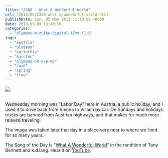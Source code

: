```yaml
---
title: "2388 - What A Wonderful World"
url: /2013/05/2388-what-a-wonderful-world.html
publishDate: Sun, 05 May 2013 11:40:56 +0000
date: 2013-05-05 13:40:56
categories: 
  - "olympus-m-zuiko-digital-17mm-f1-8"
tags: 
  - "austria"
  - "blossom"
  - "carinthia"
  - "karnten"
  - "olympus-om-d-e-m5"
  - "road"
  - "spring"
  - "tree"
---
```

<div class="container">
<div class="center"><a target="_blank" href="https://d25zfm9zpd7gm5.cloudfront.net/1200x1200/2013/20130501_141144_lr.jpg"><img src="https://d25zfm9zpd7gm5.cloudfront.net/0600x0600/2013/20130501_141144_lr.jpg" /></a></div>
</div>
<br />

Wednesday morning was "Labor Day" here in Austria, a public holiday, and I used it to drive back from Vienna to Villach by car. On Sundays and holidays trucks are banned from Austrian highways, and that makes for much more relaxed traveling.

 The image was taken later that day in a place very near to where we lived for so many years. 

The Song of the Day is "<a href="http://www.lyricsmode.com/lyrics/l/louis_armstrong/what_a_wonderful_world.html" target="_blank">What A Wonderful World</a>" in the rendition of Tony Bennett and k.d.lang. Hear it on <a href="http://www.youtube.com/watch?v=EFm5nzBQFnw" target="_blank">YouTube</a>.

